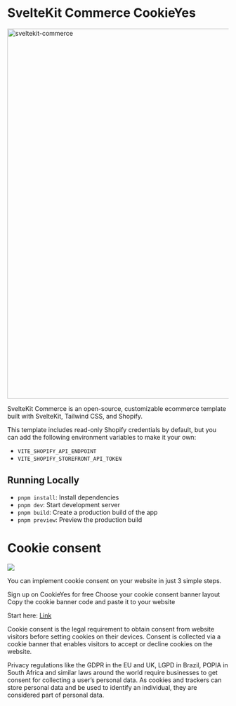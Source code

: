 # SvelteKit Commerce CookieYes

<img width="843" alt="sveltekit-commerce" src="https://user-images.githubusercontent.com/9113740/176811983-2bc99cac-e994-4c65-b8b2-5e2f845b3b8e.png">

SvelteKit Commerce is an open-source, customizable ecommerce template built with SvelteKit, Tailwind CSS, and Shopify.


This template includes read-only Shopify credentials by default, but you can add the following environment variables to make it your own:

- `VITE_SHOPIFY_API_ENDPOINT`
- `VITE_SHOPIFY_STOREFRONT_API_TOKEN`

## Running Locally

- `pnpm install`: Install dependencies
- `pnpm dev`: Start development server
- `pnpm build`: Create a production build of the app
- `pnpm preview`: Preview the production build


# Cookie consent

<img src="https://www.cookieyes.com/wp-content/themes/cookieyes-new/assets/images/home-page/tab1.svg" />

You can implement cookie consent on your website in just 3 simple steps.

Sign up on CookieYes for free
Choose your cookie consent banner layout
Copy the cookie banner code and paste it to your website

Start here: <a href="https://gr3f.co/c/60900/bi0KP">Link</a>

Cookie consent is the legal requirement to obtain consent from website visitors before setting cookies on their devices. Consent is collected via a cookie banner that enables visitors to accept or decline cookies on the website.

Privacy regulations like the GDPR in the EU and UK, LGPD in Brazil, POPIA in South Africa and similar laws around the world require businesses to get consent for collecting a user’s personal data. As cookies and trackers can store personal data and be used to identify an individual, they are considered part of personal data.

